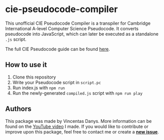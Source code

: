 # cie-pseudocode-compiler
This unofficial CIE Pseudocode Compiler is a transpiler for Cambridge International A-level Computer Science Pseudocode. It converts pseudocode into JavaScript, which can later be executed as a standalone `.js` script.

The full CIE Pseudocode guide can be found [here](https://learnlearn.uk/alevelcs/wp-content/uploads/sites/20/2020/09/9608_PSEUDOCODE_GUIDE.pdf).

## How to use it
1. Clone this repository
2. Write your Pseudocode script in `script.pc`
3. Run index.js with `npm run`
4. Run the newly-generated `compiled.js` script with `npm run play`

## Authors
This package was made by Vincentas Danys. More information can be found on the [YouTube video]() I made.
If you would like to contribute or improve upon this package, feel free to contact me or create a [__new issue__](https://github.com/VinceKaj/cie-pseudocode-compiler/issues).
